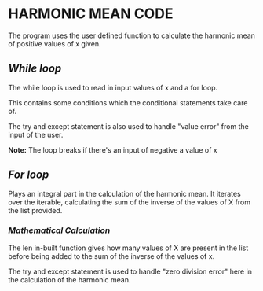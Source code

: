 # **HARMONIC MEAN CODE**

The program uses the user defined function to calculate the harmonic mean of positive values of x given.

## _While loop_

The while loop is used to read in input values of x and a for loop. 

This contains some conditions which the conditional statements take care of.

The try and except statement is also used to handle "value error" from the input of the user.

**Note:** The loop breaks if there's an input of negative a value of x

## _For loop_

Plays an integral part in the calculation of the harmonic mean. It iterates over the iterable, calculating the sum of the inverse of the values of X from the list provided.

### _Mathematical Calculation_

The len in-built function gives how many values of X are present in the list before being added to the sum of the inverse of the values of x.

The try and except statement is used to handle "zero division error" here in the calculation of the harmonic mean.

